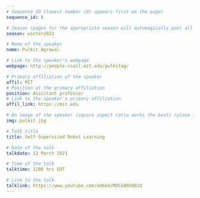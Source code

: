 ```yaml
---
# Sequence ID (lowest number (0) appears first on the page)
sequence_id: 6

# Season (pages for the appropriate season will automagically pool all speakers that gave a talk in the season)
season: winter2021

# Name of the speaker
name: Pulkit Agrawal

# Link to the speaker's webpage
webpage: http://people.csail.mit.edu/pulkitag/

# Primary affiliation of the speaker
affil: MIT
# Position at the primary affiliation
position: Assistant professor
# Link to the speaker's primary affiliation
affil_link: https://mit.edu

# An image of the speaker (square aspect ratio works the best) (place in the `assets/img/speakers` directory)
img: pulkit.jpg

# Talk title
title: Self-Supervised Robot Learning

# Date of the talk
talkdate: 12 March 2021

# Time of the talk
talktime: 1200 hrs EDT

# Link to the talk
talklink: https://www.youtube.com/embed/MDCkBRh0D1U
---
```


<!-- Whatever you write below will be disregarded -->
